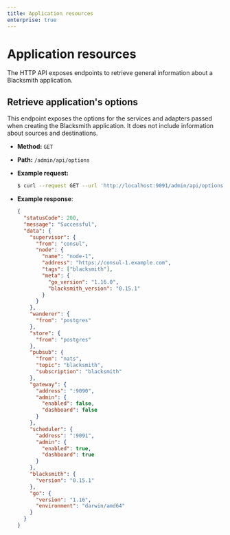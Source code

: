 ```yaml
---
title: Application resources
enterprise: true
---
```


# Application resources

The HTTP API exposes endpoints to retrieve general information about a Blacksmith
application.

## Retrieve application's options

This endpoint exposes the options for the services and adapters passed when creating
the Blacksmith application. It does not include information about sources and
destinations.

- **Method:** `GET`
- **Path:** `/admin/api/options`

- **Example request:**
  ```bash
  $ curl --request GET --url 'http://localhost:9091/admin/api/options'

  ```

- **Example response**:
  ```json
  {
    "statusCode": 200,
    "message": "Successful",
    "data": {
      "supervisor": {
        "from": "consul",
        "node": {
          "name": "node-1",
          "address": "https://consul-1.example.com",
          "tags": ["blacksmith"],
          "meta": {
            "go_version": "1.16.0",
            "blacksmith_version": "0.15.1"
          }
        }
      },
      "wanderer": {
        "from": "postgres"
      },
      "store": {
        "from": "postgres"
      },
      "pubsub": {
        "from": "nats",
        "topic": "blacksmith",
        "subscription": "blacksmith"
      },
      "gateway": {
        "address": ":9090",
        "admin": {
          "enabled": false,
          "dashboard": false
        }
      },
      "scheduler": {
        "address": ":9091",
        "admin": {
          "enabled": true,
          "dashboard": true
        }
      },
      "blacksmith": {
        "version": "0.15.1"
      },
      "go": {
        "version": "1.16",
        "environment": "darwin/amd64"
      }
    }
  }

  ```
